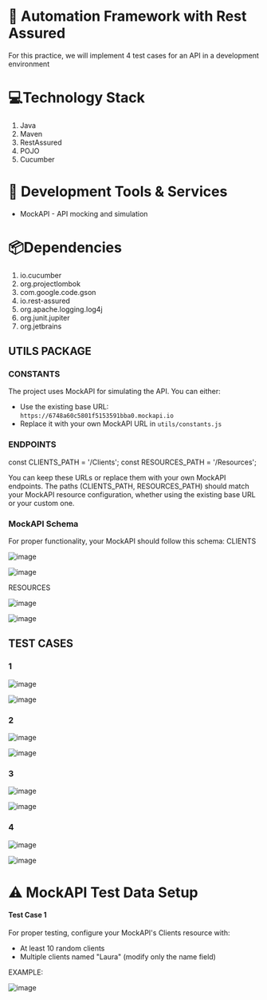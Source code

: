 # 🚀 Automation Framework with Rest Assured

For this practice, we will implement 4 test cases for an API in a development environment

# 💻Technology Stack

1. Java
2. Maven
3. RestAssured
4. POJO
5. Cucumber

# 🧰 Development Tools & Services
- MockAPI - API mocking and simulation


# 📦Dependencies

1. io.cucumber
2. org.projectlombok
3. com.google.code.gson
4. io.rest-assured
5. org.apache.logging.log4j
6. org.junit.jupiter
7. org.jetbrains

## UTILS PACKAGE
### CONSTANTS

The project uses MockAPI for simulating the API. You can either:
- Use the existing base URL: `https://6748a60c5801f5153591bba0.mockapi.io`
- Replace it with your own MockAPI URL in `utils/constants.js`

### ENDPOINTS
const CLIENTS_PATH = '/Clients';
const RESOURCES_PATH = '/Resources';

You can keep these URLs or replace them with your own MockAPI endpoints. The paths (CLIENTS_PATH, RESOURCES_PATH) should match your MockAPI resource configuration, whether using the existing base URL or your custom one.

### MockAPI Schema
For proper functionality, your MockAPI should follow this schema:
CLIENTS

![image](https://github.com/user-attachments/assets/2638c23d-8643-43e3-b30a-5c39fb01b9fe)

![image](https://github.com/user-attachments/assets/0b2b2547-e7ec-4cff-a73c-ffa38a44d225)

RESOURCES

![image](https://github.com/user-attachments/assets/dfb73c1e-5134-4cef-8900-b70b8985f8db)

![image](https://github.com/user-attachments/assets/8a8c6e64-4ffc-4ba8-a9fa-4fea26e2f749)

## TEST CASES

### 1

![image](https://github.com/user-attachments/assets/93e39c7a-5f9f-4e74-9f9b-4db5b991fbe0)

![image](https://github.com/user-attachments/assets/5d2c6b78-d0b9-453d-ad86-54e67d4435d6)

### 2

![image](https://github.com/user-attachments/assets/97118041-67fc-48da-a828-1f4ec3accec2)

![image](https://github.com/user-attachments/assets/767f8cbc-16c3-4c25-95e9-a6fc7f0f270e)

### 3

![image](https://github.com/user-attachments/assets/e02c2326-0197-43c1-9fef-4b04426430d1)

![image](https://github.com/user-attachments/assets/61ebfe92-d040-4744-9216-d0da1ee4cfd0)

### 4

![image](https://github.com/user-attachments/assets/a2145a22-1228-41eb-aa75-0d706505befc)

![image](https://github.com/user-attachments/assets/61a36846-c1c2-4b1b-8240-e4e0e794053a)

# ⚠️ MockAPI Test Data Setup

#### Test Case 1
For proper testing, configure your MockAPI's Clients resource with:
- At least 10 random clients 
- Multiple clients named "Laura" (modify only the name field)

EXAMPLE: 

![image](https://github.com/user-attachments/assets/0fe4eb84-2688-4905-8333-6a04474dda92)


















